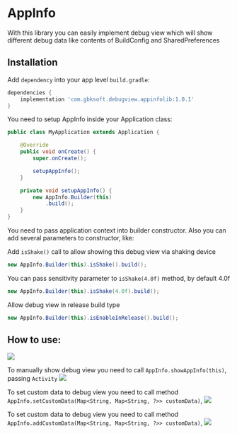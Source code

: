 AppInfo
=======

With this library you can easily implement debug view which will show different debug data like contents of BuildConfig and SharedPreferences

## Installation

Add `dependency` into your app level `build.gradle`:

```gradle
dependencies {
    implementation 'com.gbksoft.debugview.appinfolib:1.0.1'
}
```
You need to setup AppInfo inside your Application class:

```java
public class MyApplication extends Application {

    @Override
    public void onCreate() {
        super.onCreate();

        setupAppInfo();
    }

    private void setupAppInfo() {
        new AppInfo.Builder(this)
            .build();
    }
}
```
You need to pass application context into builder constructor.
Also you can add several parameters to constructor, like:

Add `isShake()` call  to allow showing this debug view via shaking device
```java
new AppInfo.Builder(this).isShake().build();
```
You can pass sensitivity parameter to `isShake(4.0f)` method, by default 4.0f  
```java
new AppInfo.Builder(this).isShake(4.0f).build();
```
Allow debug view in release build type
```java
new AppInfo.Builder(this).isEnableInRelease().build();
```

## How to use:

![](img/main_screen.png)

To manually show debug view you need to call `AppInfo.showAppInfo(this)`, passing  `Activity`
![](img/dialog_appinfo.png)


To set custom data to debug view you need to call method `AppInfo.setCustomData(Map<String, Map<String, ?>> customData)`,
![](img/set_custom_dat.png)


To set custom data to debug view you need to call method `AppInfo.addCustomData(Map<String, Map<String, ?>> customData)`,
![](img/add_custom_dat.png)